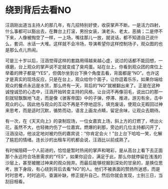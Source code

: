 # 绕到背后去看NO

汪涵刚出道当主持人的那几年，有几招特别好使，收获掌声不断。一是活力四射，什么事都可以豁出去，在舞台上打滚，男扮女装，演老头、老太，恶搞；二是停不下来，人像被掏空了一样，一上场，嘴往那儿一放，就说话，都不知道自己说什么，套词、水话一大堆。这样就不会冷场，导演希望你这样控制场子，观众图的也是那么点儿热闹。 

可是三十岁以后，汪涵觉得这样的套路用得越来越心虚，说过的话都不能回想，一琢磨，台上观众的掌声说不定就变成了臭鸡蛋。站在台上，你看到观众团的席位上举着的牌子都是“YES”，但偶尔坐到台下换个角度去看，背面都是“NO”。也许这才是真实的现场反应，只是在台上，观众给你个面子，让你逗着乐乐，如果你端给观众的餐点永远是水货，那么终有一天，背后的“NO”就被翻出来了。正是在这种诚惶诚恐的心态中，汪涵开始转变主持的风格，让台词不再像羽毛，说出口的那一刻就轻飘飘地飞走，而是像《骇客帝国》中的子弹，停滞、推进，游刃有余，击中观众的心。因此他与观众的互动不再是不停地逗乐，填充废话，使观众无暇回过神来思考，而是适时沉默，循势而动，语言上画龙点睛，留足余味，让观众去期待。 

有一次，在《天天向上》的录制现场，一位女嘉宾上场，斜上方的灯燃了，喷出火花，虽然不大，也轻微灼伤了一位嘉宾。燃爆的刹那，旁边的几位主持都闪开了，汪涵没动，他淡定地对被灼伤的嘉宾说：“你肯定会火！”台上台下哈哈一笑，化解了尴尬的情绪。连长沙的出租车司机都会说，汪涵比以前成熟了。 

有时候阻碍一个人前进的，恰恰是暂时热闹的掌声和喝彩，是从高台上看下去正面那个永远符合场景需求的“YES”，如果你迎合，满足于此，那么你就停留在浅浅的沙层上，甚至被醒过神来的观众抛弃。而最后能够挖掘到深处的甘泉的，是换位思考，放下身段，有心绕到背后去看“NO”的人。他们不被表面的赞扬所迷惑，而是时时思考，时时追问，查漏补缺，修正提升自己。然后你就会发现，士别三日，当刮目相看。